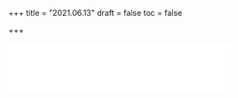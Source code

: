 +++
title = "2021.06.13"
draft = false
toc = false

+++



<div class="music-box">
	<iframe frameborder="no" border="0" marginwidth="0" marginheight="0" width=400 height=86 src="//music.163.com/outchain/player?type=2&id=25730801&auto=0&height=66"></iframe>
</div>

